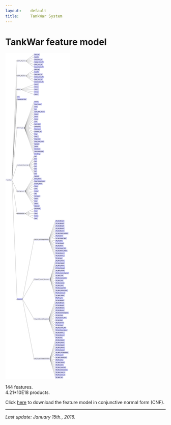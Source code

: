 ```yaml
---
layout:    default
title:     TankWar System
---
```

# TankWar feature model

![tankwar feature model][fmTankWar]

144 features.  
4.21\*10E18 products.

Click [here][cnfTankWar] to download the feature model in conjunctive normal form (CNF).

---

_Last update: January 15th., 2016._


[fmTankWar]:  ../../assets/fmTankWar.png
[cnfTankWar]: /spls/tankwar/CNF_tankwar.txt
